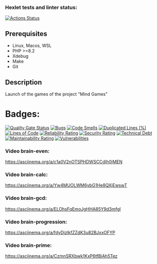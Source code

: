 ### Hexlet tests and linter status:
[![Actions Status](https://github.com/alexkosm87/php-project-45/actions/workflows/hexlet-check.yml/badge.svg)](https://github.com/alexkosm87/php-project-45/actions)

## Prerequisites

* Linux, Macos, WSL
* PHP >=8.2
* Xdebug
* Make
* Git

## Description

Launch of the games of the project "Mind Games"

#  Badges:
[![Quality Gate Status](https://sonarcloud.io/api/project_badges/measure?project=alexkosm87_php-project-45&metric=alert_status)](https://sonarcloud.io/summary/new_code?id=alexkosm87_php-project-45)
[![Bugs](https://sonarcloud.io/api/project_badges/measure?project=alexkosm87_php-project-45&metric=bugs)](https://sonarcloud.io/summary/new_code?id=alexkosm87_php-project-45)
[![Code Smells](https://sonarcloud.io/api/project_badges/measure?project=alexkosm87_php-project-45&metric=code_smells)](https://sonarcloud.io/summary/new_code?id=alexkosm87_php-project-45)
[![Duplicated Lines (%)](https://sonarcloud.io/api/project_badges/measure?project=alexkosm87_php-project-45&metric=duplicated_lines_density)](https://sonarcloud.io/summary/new_code?id=alexkosm87_php-project-45)
[![Lines of Code](https://sonarcloud.io/api/project_badges/measure?project=alexkosm87_php-project-45&metric=ncloc)](https://sonarcloud.io/summary/new_code?id=alexkosm87_php-project-45)
[![Reliability Rating](https://sonarcloud.io/api/project_badges/measure?project=alexkosm87_php-project-45&metric=reliability_rating)](https://sonarcloud.io/summary/new_code?id=alexkosm87_php-project-45)
[![Security Rating](https://sonarcloud.io/api/project_badges/measure?project=alexkosm87_php-project-45&metric=security_rating)](https://sonarcloud.io/summary/new_code?id=alexkosm87_php-project-45)
[![Technical Debt](https://sonarcloud.io/api/project_badges/measure?project=alexkosm87_php-project-45&metric=sqale_index)](https://sonarcloud.io/summary/new_code?id=alexkosm87_php-project-45)
[![Maintainability Rating](https://sonarcloud.io/api/project_badges/measure?project=alexkosm87_php-project-45&metric=sqale_rating)](https://sonarcloud.io/summary/new_code?id=alexkosm87_php-project-45)
[![Vulnerabilities](https://sonarcloud.io/api/project_badges/measure?project=alexkosm87_php-project-45&metric=vulnerabilities)](https://sonarcloud.io/summary/new_code?id=alexkosm87_php-project-45)

###  Video brain-even:
https://asciinema.org/a/c1a0V2nOTSPHDWSCCdIh0jMEN
###  Video brain-calc:
https://asciinema.org/a/Yw4MUOLWM6ybG1He8QXjEwswT
###  Video brain-gcd:
https://asciinema.org/a/ELOhsFqEmoJgHHA85Y9d3mfgl
###  Video brain-progression:
https://asciinema.org/a/fdyDjzlkfZZdK3u82BJxxOFYP
###  Video brain-prime:
https://asciinema.org/a/CzmnSRXbwk1KxP6tfBiAh5Tez
